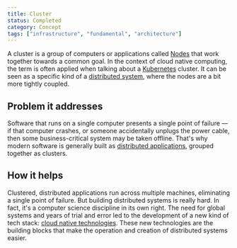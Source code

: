 ```yaml
---
title: Cluster
status: Completed
category: Concept
tags: ["infrastructure", "fundamental", "architecture"]
---
```


A cluster is a group of computers or applications called [Nodes](/nodes/) that work together towards a common goal.
In the context of cloud native computing, the term is often applied when talking about a [Kubernetes](/kubernetes/) cluster. 
It can be seen as a specific kind of a [distributed system](/distributed-systems/), where the nodes are a bit more tightly coupled. 

## Problem it addresses 

Software that runs on a single computer presents a single point of failure 
— if that computer crashes, or someone accidentally unplugs the power cable, 
then some business-critical system may be taken offline. 
That's why modern software is generally built as [distributed applications](/distributed-apps/), grouped together as clusters. 

## How it helps

Clustered, distributed applications run across multiple machines, eliminating a single point of failure. 
But building distributed systems is really hard. 
In fact, it's a computer science discipline in its own right. 
The need for global systems and years of trial and error led to the development of a new kind of tech stack: 
[cloud native technologies](/cloud-native-tech/). 
These new technologies are the building blocks that make the operation and creation of distributed systems easier.
